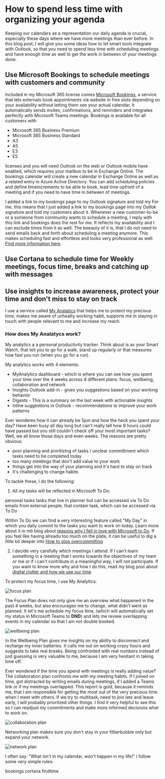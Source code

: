 # How to spend less time with organizing your agenda

Keeping our calendars as a representation our daily agenda is crucial, especially these days where we have more meetings than ever before.  In this blog post, I will give you some ideas how to let smart tools integrate with Outlook, so that you need to spend less time with scheduling meetings and have enough time as well to get the work in between of your meetings done. 

## Use Microsoft Bookings to schedule meetings with customers and community

Included in my Microsoft 365 license comes [Microsoft Bookings](https://docs.microsoft.com/en-us/microsoft-365/bookings/bookings-overview?view=o365-worldwide), a service that lets externals book appointments via website in free slots depending on your availability without letting them see your actual calendar. It automatically sends invites, confirmations, and reminders and integrates perfectly with Microsoft Teams meetings. Bookings is available for all customers with 

* Microsoft 365 Business Premium
* Microsoft 365 Business Standard
* A3
* A5
* E3
* E5 

licenses and you will need Outlook on the web or Outlook mobile have enabled, which requires your mailbox to be in Exchange Online. The bookings calendar will create a new calendar in Exchange Online as well as a related entry in Azure Active Directory. You can add scheduling policies and define timeincrements to be able to book, lead time upfront of a meeting and if you need to have time in between of meetings. 

I added a link to my bookings page to my Outlook signature and told my For me, this means that I just added a link to my bookings page into my Outlok signature and told my customers about it. Whenever a new customer-to-be or a someone from community wants to schedule a meeting, I reply with this link and bookings does the rest for me. It reflects my availability and I can exclude times from it as well.  The beeauty of it is, that I do not need to send emails back and forth about scheduling a meeting anymore. This makes scheduling fast and effortless and looks very professional as well. [Find more information here](https://www.microsoft.com/en-us/microsoft-365/business/scheduling-and-booking-app).


## Use Cortana to schedule time for Weekly meetings, focus time, breaks and catching up with messages

## Use insights to increase awareness, protect your time and don't miss to stay on track

I use a service called [My Analatics](https://docs.microsoft.com/en-us/workplace-analytics/myanalytics/mya-landing-page) that helps me to protect my precious time, makes me aware of unhealty working habit, supports me in staying in touch with people relevant to me and increase my reach. 

### How does My Analatycs work? 

My analytics a a personal productivity tracker. Think about is as your Smart Watch, that tell you to go for a walk, stand up regularly or that measures how fast you run (when you go for a run). 

My analytics works with 4 elements: 

* MyAnalytics dashboard - which is where you can see how you spent your time over the 4 weeks across 4 different plans: focus, wellbeing, collaboration and network 
* Insights Outlook add-in - gives you suggestions based on your working behavior
* Digests - This is a summary on the last week with actionable insights
* Inline suggestions in Outlook - recommendations to improve your work patterns

Ever wonderes how it can already be 5pm and how the heck you spent your day? Have been busy all day long but can't really tell how 9 hours could have passed but you still couldn't check off your most important tasks? Well, we all know those days and even weeks. The reasons are pretty obvious: 

* poor planning and proritizing of tasks / unclear committment which tasks need to be completed today
* too many meetings that don't add value to your work
* things get into the way of your planning and it's hard to stay on track
* it's challenging to change habits

To tackle these, I do the following: 

1. All my tasks will be reflected in Microsoft To Do: 

personal tasks
tasks that live in planner but can be accessed via To Do
emails from external people, that contain task, which can be accessed via To Do

Within To Do we can find a very interesting feature called "My Day" in which you daily commit to the tasks you want to work on today. Learn more about it in mb blog about [reasons why I fell in love with Microsoft to Do](https://m365princess.com/11-5-reasons-to-fall-in-love/). If you feel like having alreadu too much on the plate, it can be useful to dig a little bit deeper into [How to stop overcommitting](https://m365princess.com/how-to-avoid-overcommitting/)

2. I decide very carefully which meetings I attend. If I can't learn something in a meeting that I works towards the objectives of my team or me or if i can't contribute in a meaningful way, I will not participate. If you want to know more why and how I do this, read my blog post about [digital clutter and how we use our time](https://m365princess.com/digital-declutter-time/)

To protect my focus time, I use My Analytics: 

![focus plan](https://github.com/LuiseFreese/blog/blob/main/media/insights-focusplan2.png)

The Focus Plan does not only give me an overview what happened in the past 4 weeks, but also encourages me to change, what didn't went as planned. It let's me schedule my focus time, (which will automatically set my status in Microsoft Teams to **DND**) and lets me review overlapping events in my calendar so that I am not double booked. 

![wellbeing plan](https://github.com/LuiseFreese/blog/blob/main/media/insights-wellbeingplan.png)

In the Wellbeing Plan gives me insights on my ability to disconnect and recharge my inner batteries. It calls me out on working crazy hours and suggests to take real breaks. Being confronted with real numbers instead of just guessing is very valuable to me, because I am very hesitant in taking time off. 


Ever wondered if the time you spend with meetings is really adding value? The collaboration plan confronts me with my meeting habits. If I joined on time, got distracted by writing emails during meetings, if I added a Teams link or if my meetings overlapped. This report is gold, because it reminds me, that I am responsible for getting the most out of the very precious time when I meet with others. If we try to multitask, need to join late and leave early, I will probably prioritzed other things. I find it very helpful to see this so I can readjust my commitments and make  more informed decisions what to work on. 

![collaboration plan](https://github.com/LuiseFreese/blog/blob/main/media/insights-collaborationplan.png)

Networking plan makes sure you don't stay in your filtierbubble only but expand your network. 

![network plan](https://github.com/LuiseFreese/blog/blob/main/media/insights-networkplan.png)

I often say: "What isn't in my calendar, won't happen in my life!" I follow some very simple rules: 


bookings
cortana
findtime
